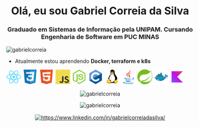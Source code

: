<h1 align = "center"> Olá, eu sou Gabriel Correia da Silva </h1>
<h3 align = "center">Graduado em Sistemas de Informação pela UNIPAM. Cursando Engenharia de Software em PUC MINAS</h3>

<p align="left"><img src="https://komarev.com/ghpvc/?username=Gabriel110" alt="gabrielcorreia" /></p>

- Atualmente estou aprendendo **Docker, terraform e k8s**

<p align="left">
 <img src="https://github.com/devicons/devicon/blob/master/icons/react/react-original.svg" alt="react" width="40" height="40"/>
 <img src="https://github.com/devicons/devicon/blob/master/icons/css3/css3-original.svg" alt="css3" width="40" height="40" />
 <img src="https://github.com/devicons/devicon/blob/master/icons/html5/html5-original.svg" alt="html5" width="40" height="40" />
 <img src="https://github.com/devicons/devicon/blob/master/icons/javascript/javascript-original.svg" alt="javascript" width="40" height="40" />
 <img src="https://github.com/devicons/devicon/blob/master/icons/nodejs/nodejs-original.svg" alt="nodejs" width="40" height="40" />
 <img src="https://github.com/devicons/devicon/blob/master/icons/c/c-original.svg" alt="c" width="40" height="40" />
 <img src="https://github.com/devicons/devicon/blob/master/icons/linux/linux-original.svg" alt="linux" width="40" height="40" />
 <img src="https://github.com/devicons/devicon/blob/master/icons/java/java-original.svg" alt="java" width="40" height="40" />
 <img src="https://github.com/devicons/devicon/blob/master/icons/spring/spring-original.svg" alt="spring" width="40" height="40" />
 <img src="https://github.com/devicons/devicon/blob/master/icons/docker/docker-original.svg" alt="docker" width="40" height="40" />
 <img src="https://github.com/devicons/devicon/blob/master/icons/kotlin/kotlin-original.svg" alt="kotlin" width="40" height="40" />
</p>
<p align="center">
  <img src="https://github-readme-stats.vercel.app/api?username=Gabriel110&show_icons=true&count_private=true" alt="gabrielcorreia" />
</p>

<p align="center">
  <img src="https://github-readme-stats.vercel.app/api/top-langs/?username=Gabriel110" alt="gabrielcorreia" />
</p>

<p align="center">

 <a href="https://www.linkedin.com/in/gabrielcorreiadasilva/" target="blank">
  <img align="center" src="https://cdn.jsdelivr.net/npm/simple-icons@3.0.1/icons/linkedin.svg" alt="https://www.linkedin.com/in/gabrielcorreiadasilva/" height="20" width="20" />
 </a>
</p>

